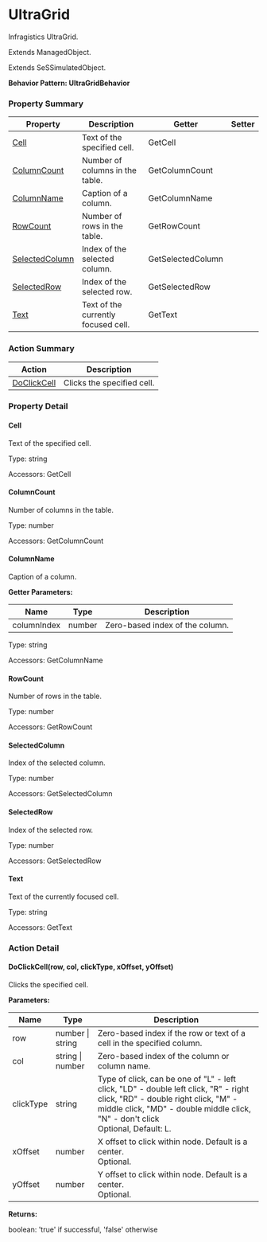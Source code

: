 # UltraGrid

Infragistics UltraGrid.
 
Extends ManagedObject.

Extends SeSSimulatedObject.





**Behavior Pattern: UltraGridBehavior**


<!-- ============================== property summary ========================== -->

	

### Property Summary

| **Property** | **Description** | **Getter** | **Setter** |
| ------------ | --------------- | ---------- | ---------- |
| [Cell](#Cell) | Text of the specified cell. | GetCell |  |
| [ColumnCount](#ColumnCount) | Number of columns in the table. | GetColumnCount |  |
| [ColumnName](#ColumnName) | Caption of a column. | GetColumnName |  |
| [RowCount](#RowCount) | Number of rows in the table. | GetRowCount |  |
| [SelectedColumn](#SelectedColumn) | Index of the selected column. | GetSelectedColumn |  |
| [SelectedRow](#SelectedRow) | Index of the selected row. | GetSelectedRow |  |
| [Text](#Text) | Text of the currently focused cell. | GetText |  |



	
<!-- ============================== action summary ========================== -->



### Action Summary

|  **Action** | **Description** | 
| ----------- | --------------- |
|	[DoClickCell](#DoClickCell) | Clicks the specified cell. |




<!-- ============================== property detail ========================== -->
	
### Property Detail
		
<a name="Cell"></a>
#### Cell


Text of the specified cell.

			
	
			
Type: string
			
			
Accessors: GetCell
			
		
<a name="ColumnCount"></a>
#### ColumnCount


Number of columns in the table.

			
	
			
Type: number
			
			
Accessors: GetColumnCount
			
		
<a name="ColumnName"></a>
#### ColumnName


Caption of a column.

			
**Getter Parameters:**

| **Name** | **Type** | **Description** |
| -------- | -------- | --------------- |	
| columnIndex | number | Zero-based index of the column. |


	
			
Type: string
			
			
Accessors: GetColumnName
			
		
<a name="RowCount"></a>
#### RowCount


Number of rows in the table.

			
	
			
Type: number
			
			
Accessors: GetRowCount
			
		
<a name="SelectedColumn"></a>
#### SelectedColumn


Index of the selected column.

			
	
			
Type: number
			
			
Accessors: GetSelectedColumn
			
		
<a name="SelectedRow"></a>
#### SelectedRow


Index of the selected row.

			
	
			
Type: number
			
			
Accessors: GetSelectedRow
			
		
<a name="Text"></a>
#### Text


Text of the currently focused cell.

			
	
			
Type: string
			
			
Accessors: GetText
			
		
	
	
<!-- ============================== action detail ========================== -->
	
### Action Detail
		
<a name="DoClickCell"></a>    
#### DoClickCell(row, col, clickType, xOffset, yOffset)

Clicks the specified cell.


**Parameters:**

|	**Name** | **Type** | **Description** |
| ---------- | -------- | --------------- |
| row | number \| string |	Zero-based index if the row or text of a cell in the specified column. |
| col | string \| number |	Zero-based index of the column or column name. |
| clickType | string |	Type of click, can be one of "L" - left click, "LD" - double left click, "R" - right click, "RD" - double right click, "M" - middle click, "MD" - double middle click, "N" - don't click<br>Optional, Default: L. |
| xOffset | number |	X offset to click within node. Default is a center.<br>Optional. |
| yOffset | number |	Y offset to click within node. Default is a center.<br>Optional. |




**Returns:**

boolean: 'true' if successful, 'false' otherwise



<a name="see.also.ultragrid.doclickcell"></a>

	

